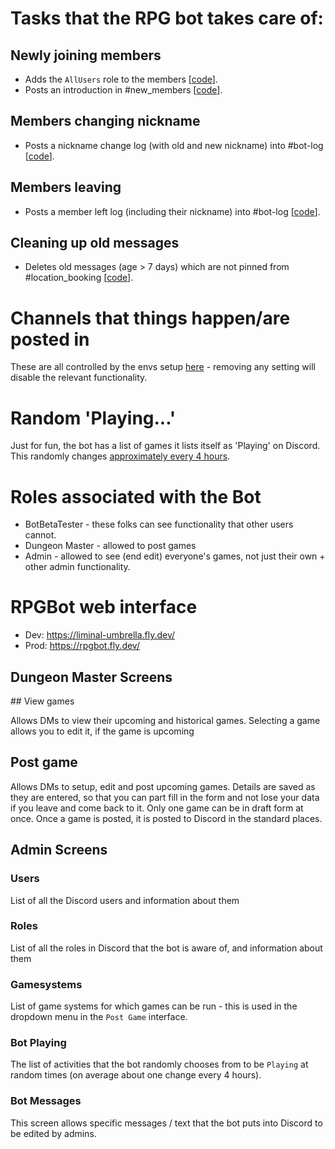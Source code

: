# Tasks that the RPG bot takes care of:

## Newly joining members

-   Adds the `AllUsers` role to the members [[code](src/cogs/addAllUsersRole/listeners/eventUserJoined.ts)].
-   Posts an introduction in #new_members [[code](src/cogs/greetNewUsers/listeners/eventUserJoined.ts)].

## Members changing nickname

-   Posts a nickname change log (with old and new nickname) into #bot-log [[code](src/cogs/logBotAction/listeners/eventUserChangedNickname.ts)].

## Members leaving

-   Posts a member left log (including their nickname) into #bot-log [[code](src/cogs/logBotAction/listeners/eventUserLeft.ts)].

## Cleaning up old messages

-   Deletes old messages (age > 7 days) which are not pinned from #location_booking [[code](src/cogs/deleteOldMessages/listeners/eventTickOneTwenty.ts)].

# Channels that things happen/are posted in

These are all controlled by the envs setup [here](env) - removing any setting will disable the relevant functionality.

# Random 'Playing...'

Just for fun, the bot has a list of games it lists itself as 'Playing' on Discord. This randomly changes [approximately every 4 hours](src/cogs/randomActivity/listeners/eventTickFive.ts#L17).

# Roles associated with the Bot

  * BotBetaTester - these folks can see functionality that other users cannot.
  * Dungeon Master - allowed to post games
  * Admin - allowed to see (end edit) everyone's games, not just their own + other admin functionality.

# RPGBot web interface

-   Dev: https://liminal-umbrella.fly.dev/
-   Prod: https://rpgbot.fly.dev/

## Dungeon Master Screens

## View games

Allows DMs to view their upcoming and historical games. Selecting a game allows you to edit it, if the game is upcoming

## Post game

Allows DMs to setup, edit and post upcoming games. Details are saved as they are entered, so that you can part fill in the form and not lose your data if you leave and come back to it. Only one game can be in draft form at once. Once a game is posted, it is posted to Discord in the standard places.

## Admin Screens

### Users

List of all the Discord users and information about them

### Roles

List of all the roles in Discord that the bot is aware of, and information about them

### Gamesystems

List of game systems for which games can be run - this is used in the dropdown menu in the `Post Game` interface.

### Bot Playing

The list of activities that the bot randomly chooses from to be `Playing` at random times (on average about one change every 4 hours).

### Bot Messages

This screen allows specific messages / text that the bot puts into Discord to be edited by admins.
